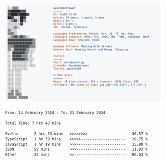 <a href="https://github.com/AyushSehrawat/AyushSehrawat">
  <picture>
    <source media="(prefers-color-scheme: dark)" srcset="https://raw.githubusercontent.com/AyushSehrawat/AyushSehrawat/main/dark_mode.svg">
    <img alt="Andrew Grant's GitHub Profile README" src="https://raw.githubusercontent.com/AyushSehrawat/AyushSehrawat/main/light_mode.svg">
  </picture>
</a>

<!--START_SECTION:waka-->

```txt
From: 14 February 2024 - To: 21 February 2024

Total Time: 7 hrs 48 mins

Svelte       2 hrs 33 mins   >>>>>>>>-----------------   30.57 %
TypeScript   1 hr 39 mins    >>>>>--------------------   19.75 %
JavaScript   1 hr 19 mins    >>>>---------------------   15.80 %
JSON         59 mins         >>>----------------------   11.93 %
Other        33 mins         >>-----------------------   06.63 %
```

<!--END_SECTION:waka-->

